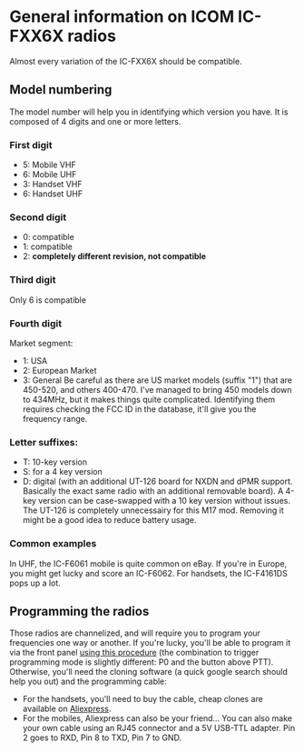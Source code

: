# General information on ICOM IC-FXX6X radios
Almost every variation of the IC-FXX6X should be compatible. 

## Model numbering
The model number will help you in identifying which version you have.
It is composed of 4 digits and one or more letters.
### First digit
* 5: Mobile VHF
* 6: Mobile UHF
* 3: Handset VHF
* 6: Handset UHF
  
### Second digit
* 0: compatible
* 1: compatible
* 2: __completely different revision, not compatible__

### Third digit
Only 6 is compatible

### Fourth digit
Market segment: 
* 1: USA
* 2: European Market
* 3: General
Be careful as there are US market models (suffix "1") that are 450-520, and others 400-470. I've managed to bring 450 models down to 434MHz, but it makes things quite complicated. Identifying them requires checking the FCC ID in the database, it'll give you the frequency range. 


### Letter suffixes:
* T: 10-key version
* S: for a 4 key version
* D: digital (with an additional UT-126 board for NXDN and dPMR support. Basically the exact same radio with an additional removable board).
A 4-key version can be case-swapped with a 10 key version without issues. The UT-126 is completely unnecessairy for this M17 mod. Removing it might be a good idea to reduce battery usage. 


### Common examples
In UHF, the IC-F6061 mobile is quite common on eBay. If you're in Europe, you might get lucky and score an IC-F6062. For handsets, the IC-F4161DS pops up a lot.

## Programming the radios
Those radios are channelized, and will require you to program your frequencies one way or another. If you're lucky, you'll be able to program it via the front panel [using this procedure](https://sawback.com/wp-content/uploads/2018/11/Icom-Front-Panel-Programming.pdf) (the combination to trigger programming mode is slightly different: P0 and the button above PTT). 
Otherwise, you'll need the cloning software (a quick google search should help you out) and the programming cable:
* For the handsets, you'll need to buy the cable, cheap clones are available on [Aliexpress](https://www.aliexpress.com/item/1005001671445899.html).
* For the mobiles, Aliexpress can also be your friend... You can also make your own cable using an RJ45 connector and a 5V USB-TTL adapter. Pin 2 goes to RXD, Pin 8 to TXD, Pin 7 to GND.
